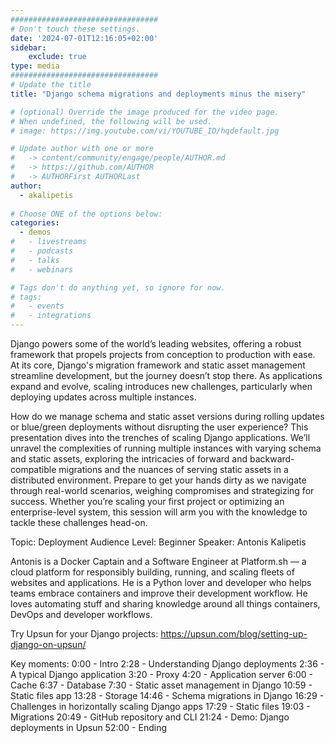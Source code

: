 ```yaml
---
#################################
# Don't touch these settings.
date: '2024-07-01T12:16:05+02:00'
sidebar:
    exclude: true
type: media
#################################
# Update the title
title: "Django schema migrations and deployments minus the misery"

# (optional) Override the image produced for the video page.
# When undefined, the following will be used.
# image: https://img.youtube.com/vi/YOUTUBE_ID/hqdefault.jpg

# Update author with one or more
#   -> content/community/engage/people/AUTHOR.md
#   -> https://github.com/AUTHOR
#   -> AUTHORFirst AUTHORLast
author:
  - akalipetis
  
# Choose ONE of the options below:
categories:
  - demos
#   - livestreams
#   - podcasts
#   - talks
#   - webinars

# Tags don't do anything yet, so ignore for now.
# tags:
#   - events
#   - integrations
---
```

Django powers some of the world’s leading websites, offering a robust framework that propels projects from conception to production with ease. At its core, Django's migration framework and static asset management streamline development, but the journey doesn’t stop there. As applications expand and evolve, scaling introduces new challenges, particularly when deploying updates across multiple instances.

How do we manage schema and static asset versions during rolling updates or blue/green deployments without disrupting the user experience? This presentation dives into the trenches of scaling Django applications. We’ll unravel the complexities of running multiple instances with varying schema and static assets, exploring the intricacies of forward and backward-compatible migrations and the nuances of serving static assets in a distributed environment. Prepare to get your hands dirty as we navigate through real-world scenarios, weighing compromises and strategizing for success. Whether you’re scaling your first project or optimizing an enterprise-level system, this session will arm you with the knowledge to tackle these challenges head-on.

Topic:
Deployment
Audience Level:
Beginner
Speaker:
Antonis Kalipetis

Antonis is a Docker Captain and a Software Engineer at Platform.sh — a cloud platform for responsibly building, running, and scaling fleets of websites and applications. He is a Python lover and developer who helps teams embrace containers and improve their development workflow. He loves automating stuff and sharing knowledge around all things containers, DevOps and developer workflows.

Try Upsun for your Django projects: https://upsun.com/blog/setting-up-django-on-upsun/

Key moments:
0:00 - Intro
2:28 - Understanding Django deployments
2:36 - A typical Django application
3:20 - Proxy
4:20 - Application server
6:00 - Cache
6:37 - Database
7:30 - Static asset management in Django
10:59 - Static files app
13:28 - Storage
14:46 - Schema migrations in Django
16:29 - Challenges in horizontally scaling Django apps
17:29 - Static files
19:03 - Migrations
20:49 - GitHub repository and CLI
21:24 - Demo: Django deployments in Upsun
52:00 - Ending